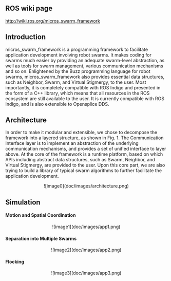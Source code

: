 ## ROS wiki page
http://wiki.ros.org/micros_swarm_framework

## Introduction
micros_swarm_framework is a programming framework to facilitate application development involving robot swarms. It makes coding for swarms much easier by providing an adequate swarm-level abstraction, as well as tools for swarm management, various communication mechanisms and so on. Enlightened by the Buzz programming language for robot swarms, micros_swarm_framework also provides essential data structures, such as Neighbor, Swarm, and Virtual Stigmergy, to the user. Most importantly, it is completely compatible with ROS Indigo and presented in the form of a C++ library, which means that all resources in the ROS ecosystem are still available to the user. It is currently compatible with ROS Indigo, and is also extensible to Opensplice DDS.

## Architecture
In order to make it modular and extensible, we chose to decompose the framework into a layered structure, as shown in Fig. 1. The Communication Interface layer is to implement an abstraction of the underlying communication mechanisms, and provides a set of unified interface to layer above. At the core of the framework is a runtime platform, based on which APIs including abstract data structures, such as Swarm, Neighbor, and Virtual Stigmergy, are provided to the user. Upon this core part, we are also trying to build a library of typical swarm algorithms to further facilitate the application development.

<center>
![image0](doc/images/architecture.png)
</center>

## Simulation
#### Motion and Spatial Coordination
<center>
![image1](doc/images/app1.png)
</center>

#### Separation into Multiple Swarms
<center>
![image2](doc/images/app2.png)
</center>

#### Flocking
<center>
![image3](doc/images/app3.png)
</center>
